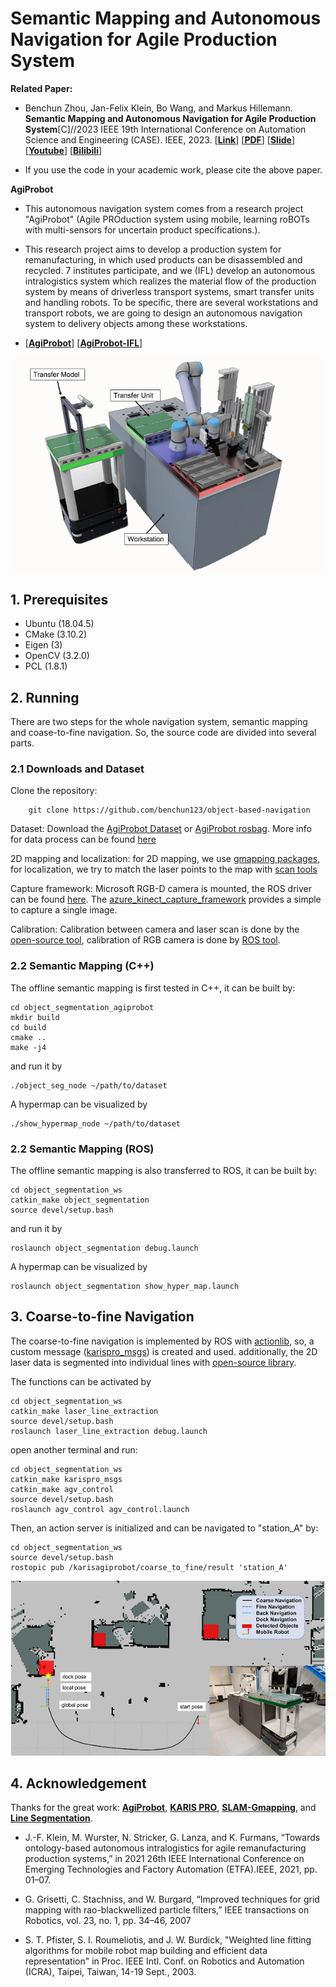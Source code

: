 # Semantic Mapping and Autonomous Navigation for Agile Production System

**Related Paper:**  

+ Benchun Zhou, Jan-Felix Klein, Bo Wang, and Markus Hillemann. **Semantic Mapping and Autonomous Navigation for Agile Production System**[C]//2023 IEEE 19th International Conference on Automation Science and Engineering (CASE). IEEE, 2023. [[**Link**]()] [[**PDF**](./README_Picture/2023_CASE_Publication.pdf)] [[**Slide**](./README_Picture/2023_CASE_Slide.pdf)] [[**Youtube**](https://youtu.be/4_sbpMSwPKs)] [[**Bilibili**](https://www.bilibili.com/video/BV1wk4y1t7q9)]

+ If you use the code in your academic work, please cite the above paper. 

**AgiProbot**  

+ This autonomous navigation system comes from a research project "AgiProbot" (Agile PROduction system using mobile, learning roBOTs with multi-sensors for uncertain product specifications.). 

+ This research project aims to develop a production system for remanufacturing, in which used products can be disassembled and recycled. 7 institutes participate, and we (IFL) develop an autonomous intralogistics system which realizes the material flow of the production system by means of driverless transport systems, smart transfer units and handling robots. To be specific, there are several workstations and transport robots, we are going to design an autonomous navigation system to delivery objects among these workstations.
+ [[**AgiProbot**](http://agiprobot.de/)] [[**AgiProbot-IFL**](https://www.ifl.kit.edu/english/robotics_and_interactive_systems_5395.php)]
<div align=center><img src="./README_Picture/Fig_1_Agiprobot_Sim.png"/></div>

## 1. Prerequisites 
* Ubuntu (18.04.5)
* CMake (3.10.2)
* Eigen (3)
* OpenCV (3.2.0)
* PCL (1.8.1)

## 2. Running
There are two steps for the whole navigation system, semantic mapping and coase-to-fine navigation. So, the source code are divided into several parts. 

### 2.1 Downloads and Dataset
Clone the repository:
```
    git clone https://github.com/benchun123/object-based-navigation
```
Dataset: Download the [AgiProbot Dataset](https://bwsyncandshare.kit.edu/s/2e7cBoNXoSAS7Dq) or [AgiProbot rosbag](https://bwsyncandshare.kit.edu/s/6bpEasr5wj29RAA). More info for data process can be found [here](https://bwsyncandshare.kit.edu/s/4fsZmNnEAPL8FKH)

2D mapping and localization: for 2D mapping, we use [gmapping packages](https://github.com/ros-perception/slam_gmapping.git), for localization, we try to match the laser points to the map with [scan tools](https://github.com/CCNYRoboticsLab/scan_tools) 

Capture framework: Microsoft RGB-D camera is mounted, the ROS driver can be found [here](https://github.com/microsoft/Azure_Kinect_ROS_Driver). The [azure_kinect_capture_framework](./object_segmentation_ws/src/azure_kinect_capture_framework) provides a simple to capture a single image. 

Calibration: Calibration between camera and laser scan is done by the [open-source tool](https://github.com/MegviiRobot/CamLaserCalibraTool), calibration of RGB camera is done by [ROS tool](http://wiki.ros.org/camera_calibration).

### 2.2 Semantic Mapping (C++)
The offline semantic mapping is first tested in C++, it can be built by: 
```
cd object_segmentation_agiprobot
mkdir build
cd build
cmake ..
make -j4
```
and run it by 
```
./object_seg_node ~/path/to/dataset
```
A hypermap can be visualized by
```
./show_hypermap_node ~/path/to/dataset
```

### 2.2 Semantic Mapping (ROS)
The offline semantic mapping is also transferred to ROS, it can be built by: 
```
cd object_segmentation_ws
catkin_make object_segmentation
source devel/setup.bash
```
and run it by 
```
roslaunch object_segmentation debug.launch
```
A hypermap can be visualized by
```
roslaunch object_segmentation show_hyper_map.launch
```

## 3. Coarse-to-fine Navigation
The coarse-to-fine navigation is implemented by ROS with [actionlib](http://wiki.ros.org/actionlib), so, a custom message ([karispro_msgs](./object_segmentation_ws/src/karispro_msgs)) is created and used. additionally, the 2D laser data is segmented into individual lines with [open-source library](https://github.com/kam3k/laser_line_extraction).

The functions can be activated by
```
cd object_segmentation_ws
catkin_make laser_line_extraction
source devel/setup.bash
roslaunch laser_line_extraction debug.launch
```
open another terminal and run: 
```
cd object_segmentation_ws
catkin_make karispro_msgs
catkin_make agv_control
source devel/setup.bash
roslaunch agv_control agv_control.launch
```
Then, an action server is initialized and can be navigated to "station_A" by: 
```
cd object_segmentation_ws
source devel/setup.bash
rostopic pub /karisagiprobot/coarse_to_fine/result 'station_A'
```
<div align=center><img src="./README_Picture/Fig_6_Navigation_Global_Example.png"/></div>

## 4. Acknowledgement 

Thanks for the great work: [**AgiProbot**](https://www.ifl.kit.edu/english/robotics_and_interactive_systems_5395.php), [**KARIS PRO**](https://www.ifl.kit.edu/english/robotics_and_interactive_systems_2448.php), [**SLAM-Gmapping**](http://wiki.ros.org/gmapping), and [**Line Segmentation**](https://github.com/kam3k/laser_line_extraction).


+ J.-F. Klein, M. Wurster, N. Stricker, G. Lanza, and K. Furmans, “Towards ontology-based autonomous intralogistics for agile remanufacturing production systems,” in 2021 26th IEEE International Conference on Emerging Technologies and Factory Automation (ETFA).IEEE, 2021, pp. 01–07.

+ G. Grisetti, C. Stachniss, and W. Burgard, “Improved techniques for grid mapping with rao-blackwellized particle filters,” IEEE transactions on Robotics, vol. 23, no. 1, pp. 34–46, 2007

+ S. T. Pfister, S. I. Roumeliotis, and J. W. Burdick, "Weighted line fitting algorithms for mobile robot map building and efficient data representation" in Proc. IEEE Intl. Conf. on Robotics and Automation (ICRA), Taipei, Taiwan, 14-19 Sept., 2003. 